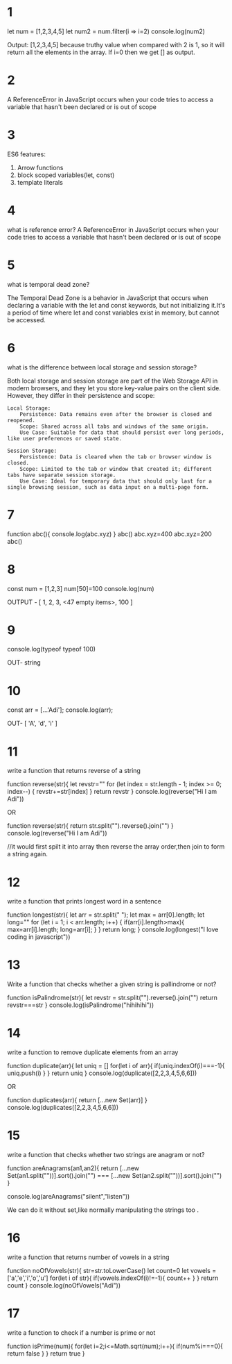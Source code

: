 # 1

let num = [1,2,3,4,5]
let num2 = num.filter(i => i=2)
console.log(num2)

Output: [1,2,3,4,5] because truthy value when compared with 2 is 1, so it will return all the elements in the array. If i=0 then we get [] as output.

# 2

A ReferenceError in JavaScript occurs when your code tries to access a variable that hasn't been declared or is out of scope

# 3

ES6 features:

1. Arrow functions
2. block scoped variables(let, const)
3. template literals

# 4

what is reference error?
A ReferenceError in JavaScript occurs when your code tries to access a variable that hasn't been declared or is out of scope

# 5

what is temporal dead zone?

The Temporal Dead Zone is a behavior in JavaScript that occurs when declaring a variable with the let and const keywords, but not initializing it.It's a period of time where let and const variables exist in memory, but cannot be accessed.

# 6

what is the difference between local storage and session storage?

Both local storage and session storage are part of the Web Storage API in modern browsers, and they let you store key-value pairs on the client side. However, they differ in their persistence and scope:

    Local Storage:
        Persistence: Data remains even after the browser is closed and reopened.
        Scope: Shared across all tabs and windows of the same origin.
        Use Case: Suitable for data that should persist over long periods, like user preferences or saved state.

    Session Storage:
        Persistence: Data is cleared when the tab or browser window is closed.
        Scope: Limited to the tab or window that created it; different tabs have separate session storage.
        Use Case: Ideal for temporary data that should only last for a single browsing session, such as data input on a multi-page form.

# 7

function abc(){
console.log(abc.xyz)
}
abc()
abc.xyz=400
abc.xyz=200
abc()

# 8

const num = [1,2,3]
num[50]=100
console.log(num)

OUTPUT - [ 1, 2, 3, <47 empty items>, 100 ]

# 9

console.log(typeof typeof 100)

OUT- string

# 10

const arr = [...'Adi'];
console.log(arr);

OUT- [ 'A', 'd', 'i' ]

# 11

write a function that returns reverse of a string

function reverse(str){
let revstr=""
for (let index = str.length - 1; index >= 0; index--) {
revstr+=str[index]
}
return revstr
}
console.log(reverse("Hi I am Adi"))

OR

function reverse(str){
return str.split("").reverse().join("")
}
console.log(reverse("Hi I am Adi"))

//it would first spilt it into array then reverse the array order,then join to form a string again.

# 12

write a function that prints longest word in a sentence

function longest(str){
let arr = str.split(" ");
let max = arr[0].length;
let long=""
for (let i = 1; i < arr.length; i++) {
if(arr[i].length>max){
max=arr[i].length;
long=arr[i];
}
}
return long;
}
console.log(longest("I love coding in javascript"))

# 13

Write a function that checks whether a given string is pallindrome or not?

function isPalindrome(str){
let revstr = str.split("").reverse().join("")
return revstr===str
}
console.log(isPalindrome("hihihihi"))

# 14

write a function to remove duplicate elements from an array

function duplicate(arr){
let uniq = []
for(let i of arr){
if(uniq.indexOf(i)===-1){
uniq.push(i)
}
}
return uniq
}
console.log(duplicate([2,2,3,4,5,6,6]))

OR

function duplicates(arr){
return [...new Set(arr)]
}
console.log(duplicates([2,2,3,4,5,6,6]))

# 15

write a function that checks whether two strings are anagram or not?

function areAnagrams(an1,an2){
return [...new Set(an1.split(""))].sort().join("") === [...new Set(an2.split(""))].sort().join("")
}

console.log(areAnagrams("silent","listen"))

We can do it without set,like normally manipulating the strings too .

# 16

write a function that returns number of vowels in a string

function noOfVowels(str){
str=str.toLowerCase()
let count=0
let vowels = ['a','e','i','o','u']
for(let i of str){
if(vowels.indexOf(i)!=-1){
count++
}
}
return count
}
console.log(noOfVowels("Adi"))

# 17

write a function to check if a number is prime or not

function isPrime(num){
for(let i=2;i<=Math.sqrt(num);i++){
if(num%i===0){
return false
}
}
return true
}
